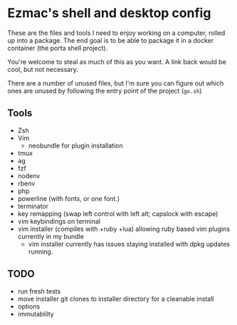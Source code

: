 # Ezmac's shell and desktop config

These are the files and tools I need to enjoy working on a computer, rolled up into a package.  The end goal is to be able to package it in a docker container (the porta shell project).

You're welcome to steal as much of this as you want.  A link back would be cool, but not necessary.

There are a number of unused files, but I'm sure you can figure out which ones are unused by following the entry point of the project (`go.sh`)

## Tools
 - Zsh
 - Vim
   - neobundle for plugin installation
 - tmux
 - ag
 - fzf
 - nodenv
 - rbenv
 - php
 - powerline (with fonts, or one font.)
 - terminator
 - key remapping (swap left control with left alt; capslock with escape)
 - vim keybindings on terminal
 - vim installer (compiles with +ruby +lua) allowing ruby based vim plugins currently in my bundle
   - vim installer currently has issues staying installed with dpkg updates running. 

## TODO
 - run fresh tests
 - move installer git clones to installer directory for a cleanable install
 - options
 - immutablilty

